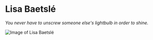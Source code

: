 # Lisa Baetslé
*You never have to unscrew someone else's lightbulb in order to shine.*

![Image of Lisa Baetslé](https://github.com/LisaBaetsle/markdown-challenge/blob/master/LisaBaetsle.jpg)

